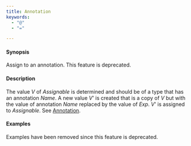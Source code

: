 ```yaml
---
title: Annotation
keywords:
  - "@"
  - "="

---
```


#### Synopsis

Assign to an annotation. This feature is deprecated.

#### Description

The value _V_ of _Assignable_ is determined and should be of a type that has an annotation _Name_.
A new value _V_' is created that is a copy of _V_ but with the value of annotation _Name_ replaced by the value of _Exp_.
_V_' is assigned to _Assignable_.
See [Annotation](../../../../Rascal/Declarations/Annotation).

#### Examples

Examples have been removed since this feature is deprecated.


